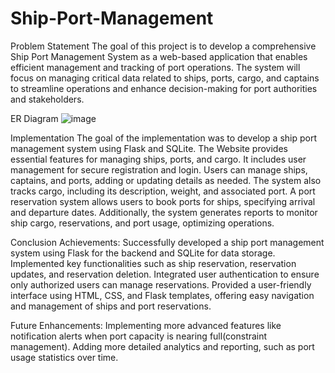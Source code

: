 # Ship-Port-Management
Problem Statement
The goal of this project is to develop a comprehensive Ship Port Management System as a web-based application that enables efficient management and tracking of port operations. The system will focus on managing critical data related to ships, ports, cargo, and captains to streamline operations and enhance decision-making for port authorities and stakeholders.

ER Diagram 
![image](https://github.com/user-attachments/assets/fba87448-09b8-4ded-8f67-ca7f89ef0d4c)

Implementation
The goal of the implementation was to develop a ship port management system using Flask and SQLite. 
The Website provides essential features for managing ships, ports, and cargo. It includes user management for secure registration and login. 
Users can manage ships, captains, and ports, adding or updating details as needed. The system also tracks cargo, including its description, weight, and associated port.
A port reservation system allows users to book ports for ships, specifying arrival and departure dates. 
Additionally, the system generates reports to monitor ship cargo, reservations, and port usage, optimizing operations.

Conclusion
Achievements:
Successfully developed a ship port management system using Flask for the backend and SQLite for data storage.
Implemented key functionalities such as ship reservation, reservation updates, and reservation deletion.
Integrated user authentication to ensure only authorized users can manage reservations.
Provided a user-friendly interface using HTML, CSS, and Flask templates, offering easy navigation and management of ships and port reservations.

Future Enhancements:
Implementing more advanced features like notification alerts when port capacity is nearing full(constraint management).
Adding more detailed analytics and reporting, such as port usage statistics over time.


